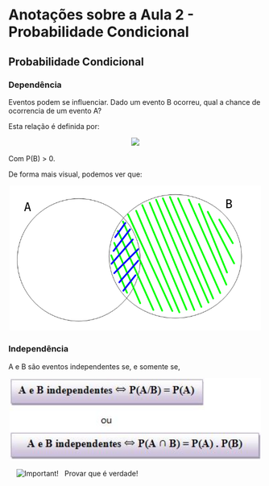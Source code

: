# Anotações sobre a Aula 2 - Probabilidade Condicional

## Probabilidade Condicional

### Dependência

Eventos podem se influenciar. Dado um evento B ocorreu, qual a chance de ocorrencia de um evento A?

Esta relação é definida por:
<p align="center">
 <img src="https://blogdoenem.com.br/apostilas/MDIII_Matematica_jorge-web-resources/image/7708.png" width=500>
</p>
Com P(B) > 0.

De forma mais visual, podemos ver que:
<p align="center">
 <img src="Imagens/ProbabilidadeCondicional.png" width=500>
</p>

### Independência

A e B são eventos independentes se, e somente se, 
<p align="center">
  <img src="Imagens/ProbabilidadeIndependente.jpg" width=500>
</p>

<p> &nbsp &nbsp <img src="https://cdn2.iconfinder.com/data/icons/crystalproject/crystal_project_256x256/apps/important.png" border="0" alt="Important!" width="25" /> &nbsp Provar que é verdade! </p>
  

